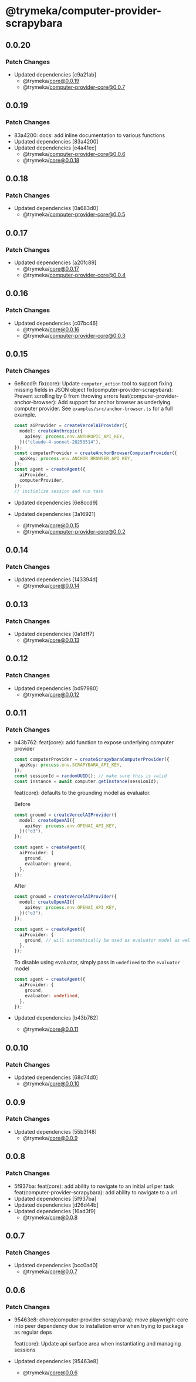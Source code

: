 # @trymeka/computer-provider-scrapybara

## 0.0.20

### Patch Changes

- Updated dependencies [c9a21ab]
  - @trymeka/core@0.0.19
  - @trymeka/computer-provider-core@0.0.7

## 0.0.19

### Patch Changes

- 83a4200: docs: add inline documentation to various functions
- Updated dependencies [83a4200]
- Updated dependencies [e4a41ec]
  - @trymeka/computer-provider-core@0.0.6
  - @trymeka/core@0.0.18

## 0.0.18

### Patch Changes

- Updated dependencies [0a683d0]
  - @trymeka/computer-provider-core@0.0.5

## 0.0.17

### Patch Changes

- Updated dependencies [a20fc89]
  - @trymeka/core@0.0.17
  - @trymeka/computer-provider-core@0.0.4

## 0.0.16

### Patch Changes

- Updated dependencies [c07bc46]
  - @trymeka/core@0.0.16
  - @trymeka/computer-provider-core@0.0.3

## 0.0.15

### Patch Changes

- 6e8ccd9: fix(core): Update `computer_action` tool to support fixing missing fields in JSON object
  fix(computer-provider-scrapybara): Prevent scrolling by 0 from throwing errors
  feat(computer-provider-anchor-browser): Add support for anchor browser as underlying computer provider. See `examples/src/anchor-browser.ts` for a full example.

  ```typescript
  const aiProvider = createVercelAIProvider({
    model: createAnthropic({
      apiKey: process.env.ANTHROPIC_API_KEY,
    })("claude-4-sonnet-20250514"),
  });
  const computerProvider = createAnchorBrowserComputerProvider({
    apiKey: process.env.ANCHOR_BROWSER_API_KEY,
  });
  const agent = createAgent({
    aiProvider,
    computerProvider,
  });
  // initialize session and run task
  ```

- Updated dependencies [6e8ccd9]
- Updated dependencies [3a16921]
  - @trymeka/core@0.0.15
  - @trymeka/computer-provider-core@0.0.2

## 0.0.14

### Patch Changes

- Updated dependencies [143394d]
  - @trymeka/core@0.0.14

## 0.0.13

### Patch Changes

- Updated dependencies [0a1d1f7]
  - @trymeka/core@0.0.13

## 0.0.12

### Patch Changes

- Updated dependencies [bd97980]
  - @trymeka/core@0.0.12

## 0.0.11

### Patch Changes

- b43b762: feat(core): add function to expose underlying computer provider

  ```typescript
  const computerProvider = createScrapybaraComputerProvider({
    apiKey: process.env.SCRAPYBARA_API_KEY,
  });
  const sessionId = randomUUID(); // make sure this is valid
  const instance = await computer.getInstance(sessionId);
  ```

  feat(core): defaults to the grounding model as evaluator.

  Before

  ```typescript
  const ground = createVercelAIProvider({
    model: createOpenAI({
      apiKey: process.env.OPENAI_API_KEY,
    })("o3"),
  });

  const agent = createAgent({
    aiProvider: {
      ground,
      evaluator: ground,
    },
  });
  ```

  After

  ```typescript
  const ground = createVercelAIProvider({
    model: createOpenAI({
      apiKey: process.env.OPENAI_API_KEY,
    })("o3"),
  });

  const agent = createAgent({
    aiProvider: {
      ground, // will automatically be used as evaluator model as well unless specified
    },
  });
  ```

  To disable using evaluator, simply pass in `undefined` to the `evaluator` model

  ```typescript
  const agent = createAgent({
    aiProvider: {
      ground,
      evaluator: undefined,
    },
  });
  ```

- Updated dependencies [b43b762]
  - @trymeka/core@0.0.11

## 0.0.10

### Patch Changes

- Updated dependencies [68d74d0]
  - @trymeka/core@0.0.10

## 0.0.9

### Patch Changes

- Updated dependencies [55b3f48]
  - @trymeka/core@0.0.9

## 0.0.8

### Patch Changes

- 5f937ba: feat(core): add ability to navigate to an initial url per task
  feat(computer-provider-scrapybara): add ability to navigate to a url
- Updated dependencies [5f937ba]
- Updated dependencies [d26d44b]
- Updated dependencies [16ad3f9]
  - @trymeka/core@0.0.8

## 0.0.7

### Patch Changes

- Updated dependencies [bcc0ad0]
  - @trymeka/core@0.0.7

## 0.0.6

### Patch Changes

- 95463e8: chore(computer-provider-scrapybara): move playwright-core into peer dependency due to installation error when trying to package as regular deps

  feat(core): Update api surface area when instantiating and managing sessions

- Updated dependencies [95463e8]
  - @trymeka/core@0.0.6
